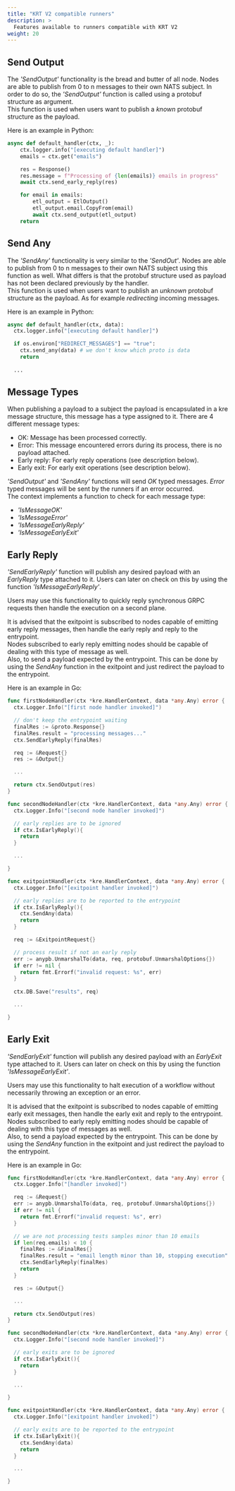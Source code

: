 ```yaml
---
title: "KRT V2 compatible runners"
description: >
  Features available to runners compatible with KRT V2
weight: 20
---
```


## Send Output

The _'SendOutput'_ functionality is the bread and butter of all node. Nodes are able to publish from 0 to n messages to their own NATS subject. In order to do so, the _'SendOutput'_ function is called using a protobuf structure as argument.  
This function is used when users want to publish a _known_ protobuf structure as the payload.

Here is an example in Python:

```python
async def default_handler(ctx, _):
    ctx.logger.info("[executing default handler]")
    emails = ctx.get("emails")

    res = Response()
    res.message = f"Processing of {len(emails)} emails in progress"
    await ctx.send_early_reply(res)

    for email in emails:
        etl_output = EtlOutput()
        etl_output.email.CopyFrom(email)
        await ctx.send_output(etl_output)
    return
```

## Send Any

The _'SendAny'_ functionality is very similar to the _'SendOut'_. Nodes are able to publish from 0 to n messages to their own NATS subject using this function as well. What differs is that the protobuf structure used as payload has not been declared previously by the handler.  
This function is used when users want to publish an _unknown_ protobuf structure as the payload. As for example _redirecting_ incoming messages.

Here is an example in Python:

```python
async def default_handler(ctx, data):
  ctx.logger.info("[executing default handler]")

  if os.environ["REDIRECT_MESSAGES"] == "true":
    ctx.send_any(data) # we don't know which proto is data
    return
  
  ...

```

## Message Types

When publishing a payload to a subject the payload is encapsulated in a kre message structure, this message has a type assigned to it. There are 4 different message types:

- OK: Message has been processed correctly.
- Error: This message encountered errors during its process, there is no payload attached.
- Early reply: For early reply operations (see description below).
- Early exit: For early exit operations (see description below).

_'SendOutput'_ and _'SendAny'_ functions will send _OK_ typed messages. _Error_ typed messages will be sent by the runners if an error occurred.  
The context implements a function to check for each message type:

- _'IsMessageOK'_
- _'IsMessageError'_
- _'IsMessageEarlyReply'_
- _'IsMessageEarlyExit'_

## Early Reply

_'SendEarlyReply'_ function will publish any desired payload with an _EarlyReply_ type attached to it. Users can later on check on this by using the function _'IsMessageEarlyReply'_.

Users may use this functionality to quickly reply synchronous GRPC requests then handle the execution on a second plane.

It is advised that the exitpoint is subscribed to nodes capable of emitting early reply messages, then handle the early reply and reply to the entrypoint.  
Nodes subscribed to early reply emitting nodes should be capable of dealing with this type of message as well.  
Also, to send a payload expected by the entrypoint. This can be done by using the _SendAny_ function in the exitpoint and just redirect the payload to the entrypoint.

Here is an example in Go:  

```go
func firstNodeHandler(ctx *kre.HandlerContext, data *any.Any) error {
  ctx.Logger.Info("[first node handler invoked]")

  // don't keep the entrypoint waiting
  finalRes := &proto.Response{}
  finalRes.result = "processing messages..."
  ctx.SendEarlyReply(finalRes)

  req := &Request{}
  res := &Output{}

  ...

  return ctx.SendOutput(res)
}

func secondNodeHandler(ctx *kre.HandlerContext, data *any.Any) error {
  ctx.Logger.Info("[second node handler invoked]")

  // early replies are to be ignored
  if ctx.IsEarlyReply(){
    return
  }

  ...

}

func exitpointHandler(ctx *kre.HandlerContext, data *any.Any) error {
  ctx.Logger.Info("[exitpoint handler invoked]")

  // early replies are to be reported to the entrypoint
  if ctx.IsEarlyReply(){
    ctx.SendAny(data)
    return
  }

  req := &ExitpointRequest{}

  // process result if not an early reply
  err := anypb.UnmarshalTo(data, req, protobuf.UnmarshalOptions{})
  if err != nil {
    return fmt.Errorf("invalid request: %s", err)
  }
  
  ctx.DB.Save("results", req)

  ...

}
```

## Early Exit

_'SendEarlyExit'_ function will publish any desired payload with an _EarlyExit_ type attached to it. Users can later on check on this by using the function _'IsMessageEarlyExit'_.

Users may use this functionality to halt execution of a workflow without necessarily throwing an exception or an error.

It is advised that the exitpoint is subscribed to nodes capable of emitting early exit messages, then handle the early exit and reply to the entrypoint.  
Nodes subscribed to early reply emitting nodes should be capable of dealing with this type of messages as well.  
Also, to send a payload expected by the entrypoint. This can be done by using the _SendAny_ function in the exitpoint and just redirect the payload to the entrypoint.

Here is an example in Go:  

```go
func firstNodeHandler(ctx *kre.HandlerContext, data *any.Any) error {
  ctx.Logger.Info("[handler invoked]")

  req := &Request{}
  err := anypb.UnmarshalTo(data, req, protobuf.UnmarshalOptions{})
  if err != nil {
    return fmt.Errorf("invalid request: %s", err)
  }

  // we are not processing tests samples minor than 10 emails
  if len(req.emails) < 10 {
    finalRes := &FinalRes{}
    finalRes.result = "email length minor than 10, stopping execution"
    ctx.SendEarlyReply(finalRes)
    return
  }

  res := &Output{}

  ...

  return ctx.SendOutput(res)
}

func secondNodeHandler(ctx *kre.HandlerContext, data *any.Any) error {
  ctx.Logger.Info("[second node handler invoked]")

  // early exits are to be ignored
  if ctx.IsEarlyExit(){
    return
  }

  ...

}

func exitpointHandler(ctx *kre.HandlerContext, data *any.Any) error {
  ctx.Logger.Info("[exitpoint handler invoked]")

  // early exits are to be reported to the entrypoint
  if ctx.IsEarlyExit(){
    ctx.SendAny(data)
    return
  }

  ...

}
```
